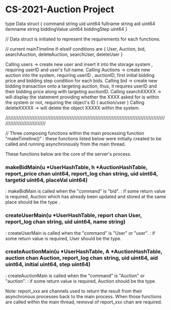 
# CS-2021-Auction Project

type Data struct {
	command      string
	uid          uint64
	fullname     string
	aid          uint64
	itemname     string
	biddingValue uint64
	biddingStep  uint64
}

// Data struct is initiated to represent the requirements for each functions.

// current mainTimeline if-elseif conditions are { User, Auction, bid, searchAuction, deleteAuction, searchUser, deleteUser }


Calling users -> create new user and insert it into the storage system , requiring userID and user's full name.
Calling Auctions -> create new auction into the system, requiring userID , auctionID, first initial bidding price and bidding step condition for each bids.
Calling bid -> create new bidding transaction onto a targeting auction, thus, it requires userID and their bidding price along with targeting auctionID.
Calling searchXXXXX -> will display the statement providing whether the XXXX asked for is within the system or not, requiring the object's ID ( auction/user )
Calling deleteXXXXX -> will delete the object XXXXX within the system.

////////////////////////////////////////////////////////////////////////////////////////////////////////////////////////////

// Three composing functions within the main processing function "makeTimeline()"
: these functions listed below were initially created to be called and running asynchronously from the main thread.


These functions below are the core of the server's process.

### makeBidMain(u *UserHashTable, h *AuctionHashTable, report_price chan uint64, report_log chan string, uid uint64, targetid uint64, placeVal uint64)
: makeBidMain is called when the "command" is "bid".
: if some return value is required, Auction which has already been updated and stored at the same place should be the type .

### createUserMain(u *UserHashTable, report chan User, report_log chan string, uid uint64, name string)
: createUserMain is called when the "command" is "User" or "user".
: if some return value is required, User should be the type.

### createAuctionMain(u *UserHashTable, A *AuctionHashTable, auction chan Auction, report_log chan string, uid uint64, aid uint64, initial uint64, step uint64)
: createAuctionMain is called when the "command" is "Auction" or "auction".
: if some return value is required, Auction should be the type.

Note: report_xxx are channels used to return the result from their asynchronous processes back to the main process. 
      When those functions are called within the main thread, removal of report_xxx chan are required.